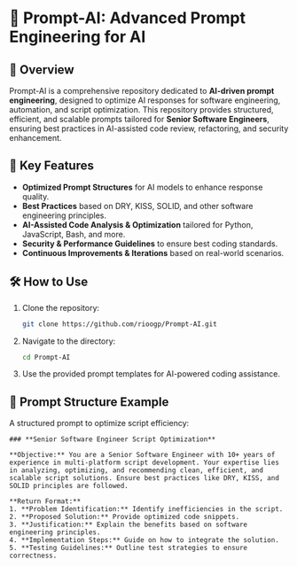 # 🚀 Prompt-AI: Advanced Prompt Engineering for AI

## 📌 Overview
Prompt-AI is a comprehensive repository dedicated to **AI-driven prompt engineering**, designed to optimize AI responses for software engineering, automation, and script optimization. This repository provides structured, efficient, and scalable prompts tailored for **Senior Software Engineers**, ensuring best practices in AI-assisted code review, refactoring, and security enhancement.

## 🎯 Key Features
- **Optimized Prompt Structures** for AI models to enhance response quality.
- **Best Practices** based on DRY, KISS, SOLID, and other software engineering principles.
- **AI-Assisted Code Analysis & Optimization** tailored for Python, JavaScript, Bash, and more.
- **Security & Performance Guidelines** to ensure best coding standards.
- **Continuous Improvements & Iterations** based on real-world scenarios.

## 🛠️ How to Use
1. Clone the repository:
   ```bash
   git clone https://github.com/rioogp/Prompt-AI.git
   ```
2. Navigate to the directory:
   ```bash
   cd Prompt-AI
   ```
3. Use the provided prompt templates for AI-powered coding assistance.

## 📖 Prompt Structure Example
A structured prompt to optimize script efficiency:
```plaintext
### **Senior Software Engineer Script Optimization**

**Objective:** You are a Senior Software Engineer with 10+ years of experience in multi-platform script development. Your expertise lies in analyzing, optimizing, and recommending clean, efficient, and scalable script solutions. Ensure best practices like DRY, KISS, and SOLID principles are followed.

**Return Format:**
1. **Problem Identification:** Identify inefficiencies in the script.
2. **Proposed Solution:** Provide optimized code snippets.
3. **Justification:** Explain the benefits based on software engineering principles.
4. **Implementation Steps:** Guide on how to integrate the solution.
5. **Testing Guidelines:** Outline test strategies to ensure correctness.
```


